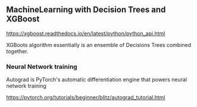 ## MachineLearning with Decision Trees and XGBoost

https://xgboost.readthedocs.io/en/latest/python/python_api.html

XGBoots algorithm essentially is an ensemble of Decisions Trees combined together.

### Neural Network training

Autograd is PyTorch's automatic differentiation engine that powers neural network training

https://pytorch.org/tutorials/beginner/blitz/autograd_tutorial.html
